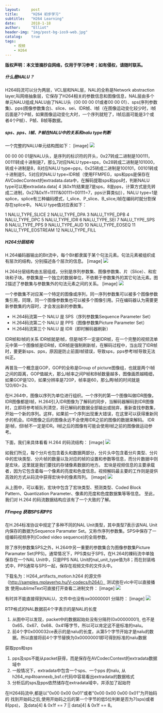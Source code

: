 ```yaml
---
layout:     post
title:      "H264 初步学习"
subtitle:   "H264 Learning"
date:       2018-1-18
author:     "Elliot"
header-img: "img/post-bg-ios9-web.jpg"
catalog:    true
tags:
    - 视频
    - H264
---
```


**版权声明：本文皆摘抄自网络，仅用于学习参考；如有侵权，请随时联系。**

##### 什么是NALU？

H264码流可以分为两层，VCL层和NAL层，NAL的全称是Network abstraction layer,叫网络抽象层，它保存了H264相关的参数信息和图像信息，NAL层由多个单元NALU组成,NALU由了NALU头（00 00 00 01或者00 00 01）、sps(序列参数集)、pps(图像参数集合)、slice、sei、IDR帧、I帧（在图像运动变化较少时，I帧后面是7个P帧，如果图像运动变化大时，一个序列就短了，I帧后面可能是3个或者4个P帧）、P帧、B帧等数据。

##### sps、pps、I帧、P帧在NALU中的关系和nalu type判断

一个完整的NALU单元结构图如下：
[image]
<img src="https://Elliotsomething.GitHub.io/images/H264Learning/H264Learning-00.png">

00 00 00 01是NALU头，是序列的标识符的开头，0x27转成二进制是100111，00111转成十进制是7，那么7对应NALU type=sps，0x28转成二进制是101000，转成十进制是8，8对应NALU type=pps，0x25转成二进制是100101，00101转成十进制是5，5对应的NALU type=IDR帧（使用FFMPEG，sps和pps是保存在AVCodecContext的extradata.data中，在解码提取sps和pps时，判断NALU type可以用extradata.data[ 4 ]&0x1f(结果是7是sps，8是pps，计算方式是先转成二进制，0x27&0x1f=11111&00111=00111=7，pps计算类似)），NALU type=1是splice，splice有三种编码模式，I_slice、P_slice、B_slice,I帧在编码时就分割保存在splice中。
NALU type值对应表如下：

1
NALU_TYPE_SLICE
2
NALU_TYPE_DPA
3
NALU_TYPE_DPB
4
NALU_TYPE_DPC
5
NALU_TYPE_IDR
6
NALU_TYPE_SEI
7
NALU_TYPE_SPS
8
NALU_TYPE_PPS
9
NALU_TYPE_AUD
10
NALU_TYPE_EOSEQ
11
NALU_TYPE_EOSTREAM
12
NALU_TYPE_FILL


##### H264分层结构

H.264编码器输出的Bit流中，每个Bit都隶属于某个句法元素。句法元素被组织成有层次的结构，分别描述各个层次的信息。
[image]
<img src="https://Elliotsomething.GitHub.io/images/H264Learning/H264Learning-01.jpg">

H.264分层结构由五层组成，分别是序列参数集、图像参数集、片（Slice）、和宏块和子块。参数集是一个独立的数据单位，不依赖于参数集外的其它句法元素。图2描述了参数集与参数集外的句法元素之间的关系。
[image]
<img src="https://Elliotsomething.GitHub.io/images/H264Learning/H264Learning-02.jpg">

一个参数集不对应某一个特定的图像或序列，同一序列参数集可以被多个图像参数集引用，同理，同一个图像参数集也可以被多个图像引用。只在编码器认为需要更新参数集的内容时，才会发出新的参数集。

- H.264码流第一个 NALU 是 SPS（序列参数集Sequence Parameter Set）
- H.264码流第二个 NALU 是 PPS（图像参数集Picture Parameter Set）
- H.264码流第三个 NALU 是 IDR（即时解码器刷新）

IDR帧和I帧的关系
IDR帧就是I帧，但是I帧不一定是IDR帧，在一个完整的视频流单元中第一个图像帧是IDR帧，IDR帧是强制刷新帧，在解码过程中，当出现了IDR帧时，要更新sps、pps，原因是防止前面I帧错误，导致sps，pps参考I帧导致无法纠正。

再普及一个概念是GOP，GOP的全称是Group of picture图像组，也就是两个I帧之间的距离，GOP值越大，那么I帧率之间P帧和B帧数量越多，图像画质越精细，如果GOP是120，如果分辨率是720P，帧率是60，那么两I帧的时间就是120/60=2s.

在H.264中，图像以序列为单位进行组织。一个序列的第一个图像叫做IDR图像，IDR图像都是I帧，H.264引入IDR图像为了解码的同步，当解码器解码到IDR图像时，立即将参考帧队列清空，将已解码的数据全部输出或抛弃，重新查找参数集，开始一个新的序列。这样，如果前一个序列出现重大错误，在这里可以获得重新同步的机会。IDR图像之后的图像永远不会使用IDR之前的图像的数据来解码。
IDR是I帧，但I帧不一定是IDR。I帧之后的图像有可能会使用I帧之前的图像做运动参考。


下面，我们来具体看看 H.264 的码流结构：
[image]
<img src="https://Elliotsomething.GitHub.io/images/H264Learning/H264Learning-03.png">

如我们所见，每个分片也包含着头和数据两部分，分片头中包含着分片类型、分片中的宏块类型、分片帧的数量以及对应的帧的设置和参数等信息，而分片数据中则是宏块，这里就是我们要找的存储像素数据的地方。
宏块是视频信息的主要承载者，因为它包含着每一个像素的亮度和色度信息。视频解码最主要的工作则是提供高效的方式从码流中获得宏块中的像素阵列。
[image]
<img src="https://Elliotsomething.GitHub.io/images/H264Learning/H264Learning-04.png">

从上图中，可以看到，宏块中包含了宏块类型、预测类型、Coded Block Pattern、Quantization Parameter、像素的亮度和色度数据集等等信息。
至此，我们对 H.264 的码流数据结构应该有了一个大致的了解。

##### FFmpeg 获取SPS和PPS

在H.264标准协议中规定了多种不同的NAL Unit类型，其中类型7表示该NAL Unit内保存的数据为Sequence Paramater Set。又称作序列参数集。SPS中保存了一组编码视频序列(Coded video sequence)的全局参数。

除了序列参数集SPS之外，H.264中另一重要的参数集合为图像参数集Picture Paramater Set(PPS)。通常情况下，PPS类似于SPS，在H.264的裸码流中单独保存在一个NAL Unit中，只是PPS NAL Unit的nal_unit_type值为8；而在封装格式中，PPS通常与SPS一起，保存在视频文件的文件头中。


下载名为：H264_artifacts_motion.h264 的源文件（http://samples.mplayerhq.hu/V-codecs/h264/）
测试放在vlc中可以直接播放
使用sublimeText可直接打开查看二进制文件：
[image]
<img src="https://Elliotsomething.GitHub.io/images/H264Learning/H264Learning-05.png">

有时并不能直接得到NALU，文件中也没有ox00000001 分隔符：
[image]
<img src="https://Elliotsomething.GitHub.io/images/H264Learning/H264Learning-06.jpg">

RTP格式的NAL数据前4个字表示的是NAL的长度

1. 从图中可以发现，packet中的数据起始处没有分隔符(0x00000001), 也不是0x65、0x67、0x68、0x41等字节，所以可以肯定这不是标准的nalu。
2. 前4个字0x000032ce表示的是nalu的长度，从第5个字节开始才是nalu的数据。所以直接将前4个字节替换为0x00000001即可得到标准的nalu数据

获取pps和sps

1. pps及sps不能从packet获得，而是保存在AVCodecContext的extradata数据域中
2. 一般情况下，extradata中包含一个sps、一个pps 的nalu, 从h264_mp4toannexb_bsf.c代码中容易看出extradata的数据格式
3. 分析后的sps及pps依然储存在extradata域中，并添加了起始符

在H264码流中,都是以"0x00 0x00 0x01"或者"0x00 0x00 0x00 0x01"为开始码的
找到开始码之后,使用开始码之后的第一个字节的低5位判断是否为7(sps)或者8(pps)， 及data[4] & 0x1f == 7 || data[4] & 0x1f == 8。
